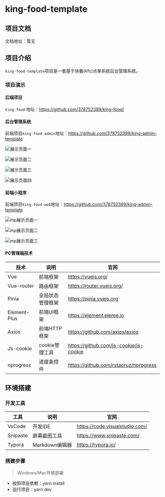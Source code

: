 # king-food-template

## 项目文档

文档地址：暂无

## 项目介绍

`king-food-template`项目是一套基于快餐(kfc)点单系统后台管理系统。

### 项目演示

#### 后端项目

`king-food` 地址：https://github.com/378752389/king-food/

#### 后台管理系统

前端项目`king-food-admin`地址：https://github.com/378752389/king-admin-template

![展示页面一](./document/admin/pkg.jpg)

![展示页面二](./document/admin/pkg_edit.jpg)

![展示页面三](./document/admin/order.jpg)

![展示页面四](./document/admin/order_detail.jpg)

#### 前端小程序

前端项目`king-food-web`地址：https://github.com/378752389/king-admin-template

![mp展示页面一](./document/mp/menu.jpg)

![mp展示页面二](./document/mp/cart.jpg)

![mp展示页面三](./document/mp/index.jpg)


#### PC管理端技术

| 技术           | 说明                  | 官网                                   |
|--------------| --------------------- | -------------------------------------- |
| Vue          | 前端框架              | https://vuejs.org/                     |
| Vue-router   | 路由框架              | https://router.vuejs.org/              |
| Pinia        | 全局状态管理框架      | https://pinia.vuejs.org                |
| Element-Plus | 前端UI框架            | https://element.eleme.io               |
| Axios        | 前端HTTP框架          | https://github.com/axios/axios         |
| Js-cookie    | cookie管理工具        | https://github.com/js-cookie/js-cookie |
| nprogress    | 进度条控件            | https://github.com/rstacruz/nprogress  |


## 环境搭建

### 开发工具

| 工具          | 说明                | 官网                                            |
| ------------- | ------------------- | ----------------------------------------------- |
| VsCode        | 开发IDE             | https://code.visualstudio.com/         |
| Snipaste      | 屏幕截图工具        | https://www.snipaste.com/                       |
| Typora        | Markdown编辑器      | https://typora.io/                              |



### 搭建步骤

> Windows/Mac环境部署

- 按照项目依赖：yarn install
- 运行项目：yarn dev



